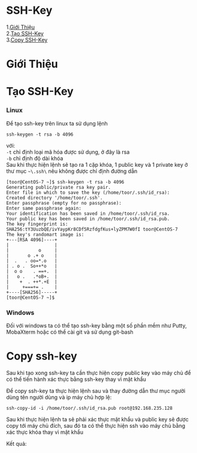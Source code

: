 # SSH-Key

1.[Giới Thiệu](#gioithieu)  
2.[Tạo SSH-Key](#create-sshkey)  
3.[Copy SSH-Key](#copy-sshkey)  

<a name="gioithieu"></a>
# Giới Thiệu


<a name="create-sshkey"></a>
# Tạo SSH-Key
### Linux
Để tạo ssh-key trên linux ta sử dụng lệnh
```
ssh-keygen -t rsa -b 4096
```
với:  
`-t` chỉ định loại mã hóa được sử dụng, ở đây là rsa  
`-b` chỉ định độ dài khóa  
Sau khi thực hiện lệnh sẽ tạo ra 1 cặp khóa, 1 public key và 1 private key ở thư mục `~\.ssh\` nêu không được chỉ định đường dẫn

```
[toor@CentOS-7 ~]$ ssh-keygen -t rsa -b 4096
Generating public/private rsa key pair.
Enter file in which to save the key (/home/toor/.ssh/id_rsa):
Created directory '/home/toor/.ssh'.
Enter passphrase (empty for no passphrase):
Enter same passphrase again:
Your identification has been saved in /home/toor/.ssh/id_rsa.
Your public key has been saved in /home/toor/.ssh/id_rsa.pub.
The key fingerprint is:
SHA256:tY3UuzbQE/ivYaypKr8CDf5RzfdgfKus+lyZPM7W0fI toor@CentOS-7
The key's randomart image is:
+---[RSA 4096]----+
|                 |
|           o     |
|       o .+ o    |
|  .   . oo=*.o   |
| . o .  So++*o   |
|  o o    . ==+.  |
|   o .   .*oB+.  |
|    +  . ++*.+E  |
|     +===+= .    |
+----[SHA256]-----+
[toor@CentOS-7 ~]$
```

### Windows
Đối với windows ta có thể tạo ssh-key bằng một số phần mềm như Putty, MobaXterm hoặc có thể cài git và sử dụng git-bash

<a name="ssh-copy-id"></a>
# Copy ssh-key
Sau khi tạo xong ssh-key ta cần thực hiện copy public key vào máy chủ để có thể tiến hành xác thực bằng ssh-key thay vì mật khẩu

Để copy ssh-key ta thực hiện lệnh sau và thay đường dẫn thư mục người dùng tên người dùng và ip máy chủ hợp lệ:

```
ssh-copy-id -i /home/toor/.ssh/id_rsa.pub root@192.168.235.128
```

Sau khi thực hiện lệnh ta sẽ phải xác thực mật khẩu và public key sẽ được copy tới máy chủ đích, sau đó ta có thể thực hiện ssh vào máy chủ bằng xác thực khóa thay vì mật khẩu

Kết quả:
```
```
